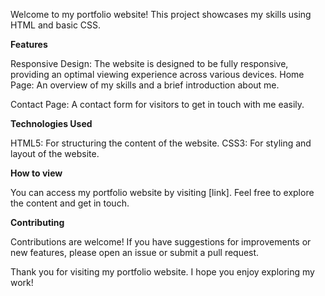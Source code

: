 Welcome to my portfolio website! This project showcases my skills using HTML and basic CSS.

**Features**

Responsive Design: The website is designed to be fully responsive, providing an optimal viewing experience across various devices.
Home Page: An overview of my skills and a brief introduction about me.

Contact Page: A contact form for visitors to get in touch with me easily.

**Technologies Used**

HTML5: For structuring the content of the website.
CSS3: For styling and layout of the website.

**How to view**

You can access my portfolio website by visiting [link]. Feel free to explore the content and get in touch.

**Contributing**

Contributions are welcome! If you have suggestions for improvements or new features, please open an issue or submit a pull request.

Thank you for visiting my portfolio website. I hope you enjoy exploring my work!
